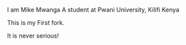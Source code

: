 I am Mike Mwanga
A student at Pwani University, Kilifi Kenya

This is my First fork.

It is never serious!
